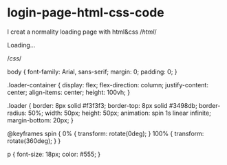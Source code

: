# login-page-html-css-code
I creat a normality loading page with html&amp;css 
/*html*/
<!DOCTYPE html>
<html lang="en">
<head>
  <meta charset="UTF-8">
  <meta name="viewport" content="width=device-width, initial-scale=1.0">
  <title>Loading Page</title>
  <link rel="stylesheet" href="styles.css">
</head>
<body>
<link rel="stylesheet" href="first.css">
<div class="loader-container">
  <div class="loader"></div>
  <p>Loading...</p>
</div>

<script>
  // Redirect to the next page after 3 seconds
  setTimeout(function() {
    window.location.href = 'web.html'; // Replace 'other-page.html' with your actual target page URL
  }, 3000); // 3 seconds
</script>
 
</body>
</html>

/*css*/

body {
  font-family: Arial, sans-serif;
  margin: 0;
  padding: 0;
}

.loader-container {
  display: flex;
  flex-direction: column;
  justify-content: center;
  align-items: center;
  height: 100vh;
}

.loader {
  border: 8px solid #f3f3f3;
  border-top: 8px solid #3498db;
  border-radius: 50%;
  width: 50px;
  height: 50px;
  animation: spin 1s linear infinite;
  margin-bottom: 20px;
}

@keyframes spin {
  0% { transform: rotate(0deg); }
  100% { transform: rotate(360deg); }
}

p {
  font-size: 18px;
  color: #555;
}
